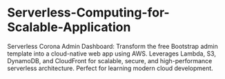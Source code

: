 # Serverless-Computing-for-Scalable-Application
Serverless Corona Admin Dashboard: Transform the free Bootstrap admin template into a cloud-native web app using AWS. Leverages Lambda, S3, DynamoDB, and CloudFront for scalable, secure, and high-performance serverless architecture. Perfect for learning modern cloud development.

